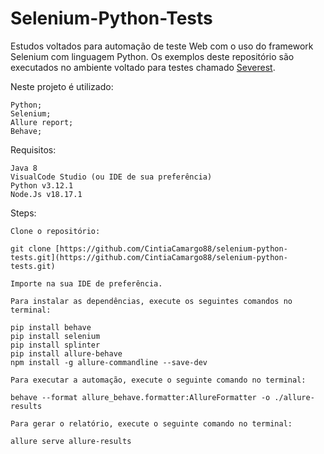 # Selenium-Python-Tests

Estudos voltados para automação de teste Web com o uso do framework Selenium com linguagem Python. Os exemplos deste repositório são executados no ambiente voltado para testes chamado [Severest](https://front.serverest.dev/admin/home).

Neste projeto é utilizado:

    Python;
    Selenium;
    Allure report;
    Behave;

Requisitos:

    Java 8
    VisualCode Studio (ou IDE de sua preferência)
    Python v3.12.1
    Node.Js v18.17.1
  
Steps:

    Clone o repositório:

    git clone [https://github.com/CintiaCamargo88/selenium-python-tests.git](https://github.com/CintiaCamargo88/selenium-python-tests.git)

    Importe na sua IDE de preferência.

    Para instalar as dependências, execute os seguintes comandos no terminal:

    pip install behave
    pip install selenium
    pip install splinter
    pip install allure-behave 
    npm install -g allure-commandline --save-dev

    Para executar a automação, execute o seguinte comando no terminal:

    behave --format allure_behave.formatter:AllureFormatter -o ./allure-results

    Para gerar o relatório, execute o seguinte comando no terminal:

    allure serve allure-results
    

